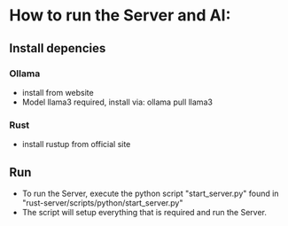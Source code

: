# How to run the Server and AI:

## Install depencies

### Ollama

- install from website
- Model llama3 required, install via: ollama pull llama3

### Rust

- install rustup from official site

## Run

- To run the Server, execute the python script "start_server.py" found in "rust-server/scripts/python/start_server.py"
- The script will setup everything that is required and run the Server.
